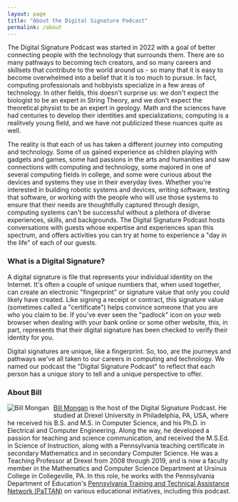 ```yaml
---
layout: page
title: "About the Digital Signature Podcast"
permalink: /about
---
```


The Digital Signature Podcast was started in 2022 with a goal of better connecting people with the technology that surrounds them.  There are so many pathways to becoming tech creators, and so many careers and skillsets that contribute to the world around us - so many that it is easy to become overwhelmed into a belief that it is too much to pursue.  In fact, computing professionals and hobbyists specialize in a few areas of technology.  In other fields, this doesn't surprise us: we don't expect the biologist to be an expert in String Theory, and we don't expect the theoretical physist to be an expert in geology.  Math and the sciences have had centuries to develop their identities and specializations; computing is a realitvely young field, and we have not publicized these nuances quite as well.  

The reality is that each of us has taken a different journey into computing and technology.  Some of us gained experience as children playing with gadgets and games, some had passions in the arts and humanities and saw connections with computing and technology, some majored in one of several computing fields in college, and some were curious about the devices and systems they use in their everyday lives.  Whether you're interested in building robotic systems and devices, writing software, testing that software, or working with the people who will use those systems to ensure that their needs are thoughtfully captured through design, computing systems can't be successful without a plethora of diverse experiences, skills, and backgrounds.  The Digital Signature Podcast hosts conversations with guests whose expertise and experiences span this spectrum, and offers activities you can try at home to experience a "day in the life" of each of our guests.

### What is a Digital Signature?
A digital signature is file that represents your individual identity on the Internet.  It's often a couple of unique numbers that, when used together, can create an electronic "fingerprint" or signature value that only you could likely have created.  Like signing a receipt or contract, this signature value (sometimes called a "certificate") helps convince someone that you are who you claim to be.  If you've ever seen the "padlock" icon on your web browser when dealing with your bank online or some other website, this, in part, represents that their digital signature has been checked to verify their identity for you.

Digital signatures are unique, like a fingerprint.  So, too, are the journeys and pathways we've all taken to our careers in computing and technology.  We named our podcast the "Digital Signature Podcast" to reflect that each person has a unique story to tell and a unique perspective to offer.

### About Bill

<img style="float: left; padding: 0px 10px 10px 0px;" src="https://www.billmongan.com/images/profile.png" alt="Bill Mongan">

[Bill Mongan](http://www.billmongan.com) is the host of the Digital Signature Podcast.  He studied at Drexel University in Philadelphia, PA, USA, where he received his B.S. and M.S. in Computer Science, and his Ph.D. in Electrical and Computer Engineering.  Along the way, he developed a passion for teaching and science communication, and received the M.S.Ed. in Science of Instruction, along with a Pennsylvania teaching certificate in secondary Mathematics and in secondary Computer Science.  He was a Teaching Professor at Drexel from 2008 through 2019, and is now a faculty member in the Mathematics and Computer Science Department at Ursinus College in Collegeville, PA.  In this role, he works with the Pennsylvania Department of Education's [Pennsylvania Training and Technical Assistance Network (PaTTAN)](https://www.pattan.net/) on various educational initiatives, including this podcast.